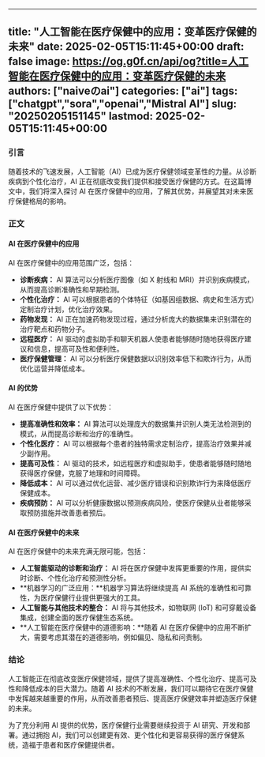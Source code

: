 
---
title: "人工智能在医疗保健中的应用：变革医疗保健的未来"
date: 2025-02-05T15:11:45+00:00
draft: false
image: https://og.g0f.cn/api/og?title=人工智能在医疗保健中的应用：变革医疗保健的未来
authors: ["naiveのai"]
categories: ["ai"]
tags: ["chatgpt","sora","openai","Mistral AI"]
slug: "20250205151145"
lastmod: 2025-02-05T15:11:45+00:00
---
### 引言

随着技术的飞速发展，人工智能（AI）已成为医疗保健领域变革性的力量。从诊断疾病到个性化治疗，AI 正在彻底改变我们提供和接受医疗保健的方式。在这篇博文中，我们将深入探讨 AI 在医疗保健中的应用，了解其优势，并展望其对未来医疗保健格局的影响。

### 正文

#### AI 在医疗保健中的应用

AI 在医疗保健中的应用范围广泛，包括：

- **诊断疾病：** AI 算法可以分析医疗图像（如 X 射线和 MRI）并识别疾病模式，从而提高诊断准确性和早期检测。
- **个性化治疗：** AI 可以根据患者的个体特征（如基因组数据、病史和生活方式）定制治疗计划，优化治疗效果。
- **药物发现：** AI 正在加速药物发现过程，通过分析庞大的数据集来识别潜在的治疗靶点和药物分子。
- **远程医疗：** AI 驱动的虚拟助手和聊天机器人使患者能够随时随地获得医疗建议和信息，提高可及性和便利性。
- **医疗保健管理：** AI 可以分析医疗保健数据以识别效率低下和欺诈行为，从而优化运营并降低成本。

#### AI 的优势

AI 在医疗保健中提供了以下优势：

- **提高准确性和效率：** AI 算法可以处理庞大的数据集并识别人类无法检测到的模式，从而提高诊断和治疗的准确性。
- **个性化医疗：** AI 可以根据每个患者的独特需求定制治疗，提高治疗效果并减少副作用。
- **提高可及性：** AI 驱动的技术，如远程医疗和虚拟助手，使患者能够随时随地获得医疗保健，克服了地理和时间障碍。
- **降低成本：** AI 可以通过优化运营、减少医疗错误和识别欺诈行为来降低医疗保健成本。
- **疾病预防：** AI 可以分析健康数据以预测疾病风险，使医疗保健从业者能够采取预防措施并改善患者预后。

#### AI 在医疗保健中的未来

AI 在医疗保健中的未来充满无限可能，包括：

- **人工智能驱动的诊断和治疗：** AI 将在医疗保健中发挥更重要的作用，提供实时诊断、个性化治疗和预测性分析。
- **机器学习的广泛应用：**机器学习算法将继续提高 AI 系统的准确性和可靠性，为医疗保健行业提供更强大的工具。
- **人工智能与其他技术的整合：** AI 将与其他技术，如物联网 (IoT) 和可穿戴设备集成，创建全面的医疗保健生态系统。
- **人工智能在医疗保健中的道德影响：**随着 AI 在医疗保健中的应用不断扩大，需要考虑其潜在的道德影响，例如偏见、隐私和问责制。

### 结论

人工智能正在彻底改变医疗保健领域，提供了提高准确性、个性化治疗、提高可及性和降低成本的巨大潜力。随着 AI 技术的不断发展，我们可以期待它在医疗保健中发挥越来越重要的作用，从而改善患者预后、提高医疗保健效率并塑造医疗保健的未来。

为了充分利用 AI 提供的优势，医疗保健行业需要继续投资于 AI 研究、开发和部署。通过拥抱 AI，我们可以创建更有效、更个性化和更容易获得的医疗保健系统，造福于患者和医疗保健提供者。
